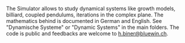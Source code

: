 The Simulator allows to study dynamical systems
like growth models, billiard, coupled pendulums,
iterations in the complex plane.
The mathematics behind is documented in German
and English. See "Dynamische Systeme" or "Dynamic Systems"
in the main folders.
The code is public and feedbacks are welcome to
h.biner@bluewin.ch.
